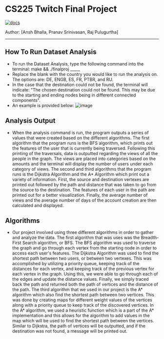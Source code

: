# CS225 Twitch Final Project

[![docs](https://img.shields.io/badge/docs-yes-brightgreen)](docs/README.md)


Author: [Ansh Bhalla, Pranav Srinivasan, Raj Pulugurtha]

---

**How To Run Dataset Analysis**
-
- To run the Dataset Analysis, type the following command into the terminal: make && ./finalproj _____
- Replace the blank with the country you would like to run the analysis on. The options are: DE, ENGB, ES, FR, PTBR, and RU.
- In the case that the destination could not be found, the terminal will indicate: "The chosen destination could not be found. This may be due to the starting and ending nodes being in different connected components".
- An example is provided below:
![image](CS225MakeCommand.png)

**Analysis Output**
-
- When the analysis command is run, the program outputs a series of values that were created based on the different algorithms. The first algorithm that the program runs is the BFS algorithm, which prints out the features of the user that is currently being traversed. Following this printing of the traversals, data is outputted regarding the views of all the people in the graph. The views are placed into categories based on the amounts and the terminal will display the number of users under each category of views. The second and third algorithms that the program runs is the Dijkstra Algorithm and the A* Algorithm which print out a variety of information. First, the source and destination vertexes are printed out followed by the path and distance that was taken to go from the source to the destination. The features of each user in the path are printed out for a better visualization. Finally, the average number of views and the average number of days of the account creation are then calculated and displayed. 


 
**Algorithms**  
-
- Our project involved using three different algorithms in order to gather and analyze the data. The first algorithm that was uses was the Breadth-First Search algorithm, or BFS. The BFS algorithm was used to traverse the graph and go through each vertex from the starting node in order to access each user's features. The Dijkstra Algorithm was used to find the shortest path between two users, or between two vertexes. This was accomplished by utilizing a priority queue, keeping track of the distances for each vertex, and keeping track of the previous vertex for each vertex in the graph. Using this, we were able to go through each of the edges and update the distance values. Finally, we simply traced back the path and returned both the path of vertices and the distance of the path. The third algorithm that we used in our project is the A* algorithm which also find the shortest path between two vertices. This was done by creating maps for different weight values of the vertices along with a priority queue to keep track of the discovered vertices. In the A* algorithm, we used a heuristic function which is a part of the A* implementation and this allows for the algorithm to add values in the map which will be used to find the shortest path between the vertices. Similar to Dijkstra, the path of vertices will be outputted, and if the destination was not found, a message will be printed out.

